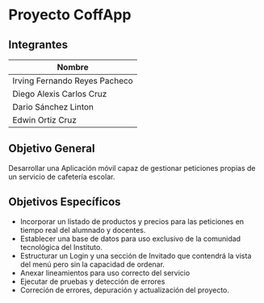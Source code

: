 
# Proyecto CoffApp



## Integrantes

| **Nombre** |
  |------------|
  | Irving Fernando Reyes Pacheco| 
  | Diego Alexis Carlos Cruz|
  | Dario Sánchez Linton| 
  | Edwin Ortiz Cruz| 


## Objetivo General

Desarrollar una Aplicación móvil capaz de gestionar peticiones propias de un servicio de cafetería escolar.

## Objetivos Específicos

-	Incorporar un listado de productos y precios para las peticiones en tiempo real del alumnado y docentes.
-	Establecer una base de datos para uso exclusivo de la comunidad tecnológica del Instituto.
-  Estructurar un Login y una sección de Invitado que contendrá la vista del menú pero sin la capacidad de ordenar.
-  Anexar lineamientos para uso correcto del servicio 
-  Ejecutar de pruebas y detección de errores
-  Correción de errores, depuración y actualización del proyecto.
